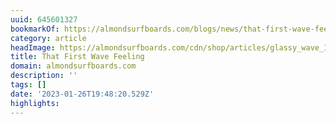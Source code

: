 ```yaml
---
uuid: 645601327
bookmarkOf: https://almondsurfboards.com/blogs/news/that-first-wave-feeling?_kx=WJeE3QQCOcj1C5-kKTUTnVQwLixGXGjdFW4dPGeJnNo%3D.Hb5zTY
category: article
headImage: https://almondsurfboards.com/cdn/shop/articles/glassy_wave_1200x.jpg?v=1644437112
title: That First Wave Feeling
domain: almondsurfboards.com
description: ''
tags: []
date: '2023-01-26T19:48:20.529Z'
highlights:
---
```



